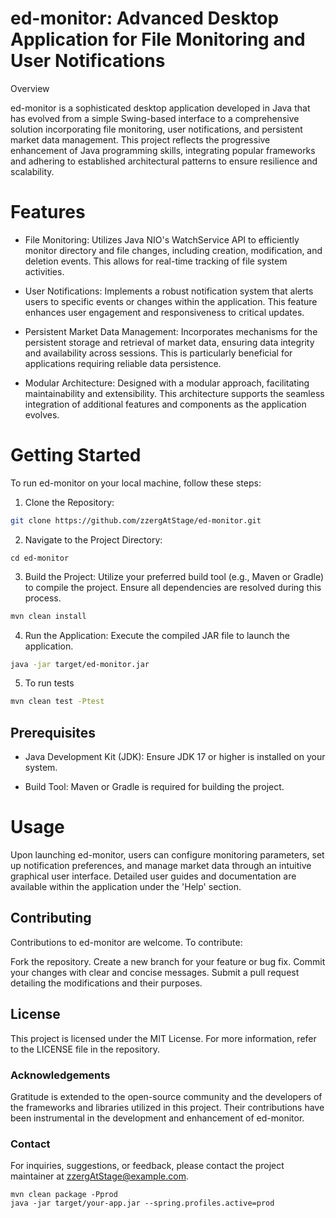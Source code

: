 # ed-monitor: Advanced Desktop Application for File Monitoring and User Notifications
Overview

ed-monitor is a sophisticated desktop application developed in Java that has evolved
from a simple Swing-based interface to a comprehensive solution incorporating 
file monitoring, user notifications, and persistent market data management. 
This project reflects the progressive enhancement of Java programming skills, 
integrating popular frameworks and adhering to established architectural patterns
to ensure resilience and scalability.

# Features

* File Monitoring: Utilizes Java NIO's WatchService API to efficiently monitor directory and file changes, including creation, modification, and deletion events. This allows for real-time tracking of file system activities.

* User Notifications: Implements a robust notification system that alerts users to specific events or changes within the application. This feature enhances user engagement and responsiveness to critical updates.

* Persistent Market Data Management: Incorporates mechanisms for the persistent storage and retrieval of market data, ensuring data integrity and availability across sessions. This is particularly beneficial for applications requiring reliable data persistence.

* Modular Architecture: Designed with a modular approach, facilitating maintainability and extensibility. This architecture supports the seamless integration of additional features and components as the application evolves.

# Getting Started

To run ed-monitor on your local machine, follow these steps:

1. Clone the Repository:

```bash
git clone https://github.com/zzergAtStage/ed-monitor.git
```
2. Navigate to the Project Directory:

`cd ed-monitor`

3. Build the Project: Utilize your preferred build tool (e.g., Maven or Gradle) to compile the project. Ensure all dependencies are resolved during this process.

```bash
mvn clean install   
```
4. Run the Application: Execute the compiled JAR file to launch the application.  

```bash
java -jar target/ed-monitor.jar
```

5. To run tests   
```bash
mvn clean test -Ptest  
```

## Prerequisites

* Java Development Kit (JDK): Ensure JDK 17 or higher is installed on your system.

* Build Tool: Maven or Gradle is required for building the project.

# Usage

Upon launching ed-monitor, users can configure monitoring parameters, set up notification preferences, and manage market data through an intuitive graphical user interface. Detailed user guides and documentation are available within the application under the 'Help' section.

## Contributing

Contributions to ed-monitor are welcome. To contribute:

Fork the repository.
Create a new branch for your feature or bug fix.
Commit your changes with clear and concise messages.
Submit a pull request detailing the modifications and their purposes.

## License

This project is licensed under the MIT License. For more information, refer to the LICENSE file in the repository.

### Acknowledgements

Gratitude is extended to the open-source community and the developers of the frameworks and libraries utilized in this project. Their contributions have been instrumental in the development and enhancement of ed-monitor.

### Contact

For inquiries, suggestions, or feedback, please contact the project maintainer at zzergAtStage@example.com.

```shell
mvn clean package -Pprod
java -jar target/your-app.jar --spring.profiles.active=prod
```
